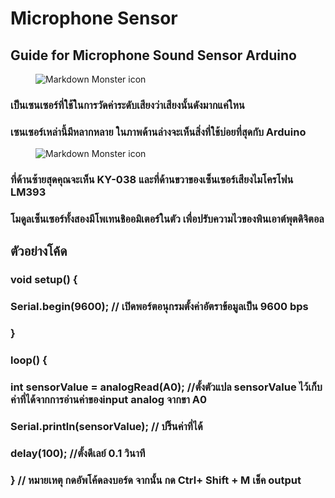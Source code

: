 # Microphone Sensor


## Guide for Microphone Sound Sensor Arduino

<img src="https://img.staticbg.com/thumb/large/oaupload/banggood/images/1C/80/94db0a4e-61fa-4dc6-9533-83a7d301a016.JPG"
     alt="Markdown Monster icon"
     style=" margin-left: 40px;" />
     
###  เป็นเซนเซอร์ที่ใช้ในการวัดค่าระดับเสียงว่าเสียงนั้นดังมากแค่ใหน
### เซนเซอร์เหล่านี้มีหลากหลาย ในภาพด้านล่างจะเห็นสิ่งที่ใช้บ่อยที่สุดกับ Arduino


<img src="https://i2.wp.com/randomnerdtutorials.com/wp-content/uploads/2016/10/sound-sensor.jpg?w=700&ssl=1"
     alt="Markdown Monster icon"
     style=" margin-left: 40px;" />
     
### ที่ด้านซ้ายสุดคุณจะเห็น KY-038 และที่ด้านขวาของเซ็นเซอร์เสียงไมโครโฟน LM393
### โมดูลเซ็นเซอร์ทั้งสองมีโพเทนชิออมิเตอร์ในตัว เพื่อปรับความไวของพินเอาต์พุตดิจิตอล





## ตัวอย่างโค้ด

### void setup() { 

###  Serial.begin(9600);  // เปิดพอร์ตอนุกรมตั้งค่าอัตราข้อมูลเป็น 9600 bps

### }   

### loop() { 

###  int sensorValue = analogRead(A0);  //ตั้งตัวแปล sensorValue ไว้เก็บค่าที่ได้จากการอ่านค่าของinput analog จากขา A0

###  Serial.println(sensorValue); // ปริ๊นค่าที่ได้

###  delay(100); //ตั้งดีเลย์ 0.1 วินาที 

### } // หมายเหตุ กดอัพโค้ดลงบอร์ด จากนั้น กด Ctrl+ Shift + M เช็ค output
 



